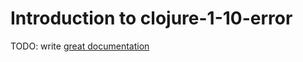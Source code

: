 # Introduction to clojure-1-10-error

TODO: write [great documentation](http://jacobian.org/writing/what-to-write/)
